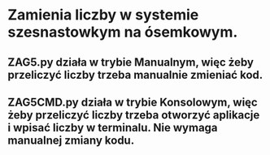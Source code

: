 # Zamienia liczby w systemie szesnastowkym na ósemkowym.

## ZAG5.py działa w trybie Manualnym, więc żeby przeliczyć liczby trzeba manualnie zmieniać kod.
## ZAG5CMD.py działa w trybie Konsolowym, więc żeby przeliczyć liczby trzeba otworzyć aplikacje i wpisać liczby w terminalu. Nie wymaga manualnej zmiany kodu.
